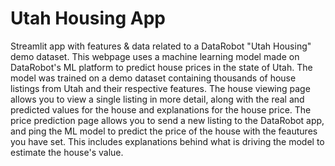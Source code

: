 # Utah Housing App
Streamlit app with features & data related to a DataRobot "Utah Housing" demo dataset.
This webpage uses a machine learning model made on DataRobot's ML platform to predict house prices in the state of Utah.
The model was trained on a demo dataset containing thousands of house listings from Utah and their respective features.
The house viewing page allows you to view a single listing in more detail, along with the real and predicted values for the house and explanations for the house price.
The price prediction page allows you to send a new listing to the DataRobot app, and ping the ML model to predict the price of the house with the feautures you have set. This includes explanations behind what is driving the model to estimate the house's value.


